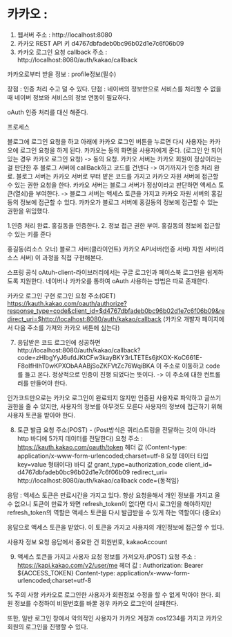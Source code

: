 # 카카오 :

1. 웹서버 주소 : http://localhost:8080
2. 카카오 REST API 키 d4767dbfadeb0bc96b02d1e7c6f06b09
3. 카카오 로그인 요청 callback 주소 : http://localhost:8080/auth/kakao/callback

카카오로부터 받을 정보 : profile정보(필수)

장점 : 인증 처리 수고 덜 수 있다.
단점 : 네이버의 정보만으로 서비스를 처리할 수 없을 때 네이버 정보와 서비스의 정보 연동이 필요하다.

oAuth 인증 처리를 대신 해준다.


프로세스

블로그에 로그인 요청을 하고 아래에 카카오 로그인 버튼을 누르면 다시 사용자는 카카오에 로그인 요청을 하게 된다.
카카오는 동의 화면을 사용자에게 준다. (로그인 안 되어 있는 경우 카카오 로그인 요청) -> 동의 요청.
카카오 서버는 카카오 회원이 정상이라는 걸 판단한 후 블로그 서버에 callBack하고 코드를 건넨다
-> 여기까지가 인증 처리 완료.
블로그 서버는 카카오 서버로 부터 밭은 코드를 가지고 카카오 자원 서버에 접근할 수 있는 권한 요청을 한다.
카카오 서버는 블로그 서버가 정상이라고 판단하면 액세스 토큰(열쇠)을 부여한다.
->
블로그 서버는 액세스 토큰을 가지고  카카오 자원 서버의 홍길동의 정보에 접근할 수 있다.
카카오가 블로그 서버에 홍길동의 정보에 접근할 수 있는 권한을 위임했다.

1.인증 처리 완료. 홍길동을 인증한다.
2. 정보 접근 권한 부여. 홍길동의 정보에 접근할 수 있는 키를 준다

홍길동(리소스 오너)  블로그 서버(클라이언트)  카카오 API서버(인증 서버)  자원 서버(리소스 서버)
이 과정을 직접 구현해본다.

스프링 공식 oAtuh-client-라이브러리에서는 구글 로그인과 페이스북 로그인을 쉽게하도록 지원한다.
네이버나 카카오를 통하여 oAuth 사용하는 방법은 따로 존재한다.

카카오 로그인 구현
로그인 요청 주소(GET)
https://kauth.kakao.com/oauth/authorize?response_type=code&client_id=$d4767dbfadeb0bc96b02d1e7c6f06b09&redirect_uri=$http://localhost:8080/auth/kakao/callback
(카카오 개발자 페이지에서 다음 주소를 가져와 카카오 버튼에 심는다)

7. 응답받은 코드
   로그인에 성공하면 http://localhost:8080/auth/kakao/callback?code=zHIbgYyJ6ufdJKtCFw3kayBKY3rLTETEs6jtKOX-KoC661E-F8oIfHIhT0wKPXObAAABjSoZKFVtZc76WqiBKA
   이 주소로 이동하고 code를 들고 온다. 정상적으로 인증이 진행 되었다는 뜻이다. -> 이 주소에 대한 컨트롤러를 만들어야 한다.

인가코드만으로는 카카오 로그인이 완료되지 않지만 인증된 사용자로 파악하고 글쓰기 권한을 줄 수 있지만, 사용자의 정보를 아무것도 모른다
사용자의 정보에 접근하기 위해 사용자 토큰을 받아야 한다.

8. 토큰 발급 요청 주소(POST) - (Post방식은 쿼리스트링을 전달하는 것이 아니라 http 바디에 5가지 데이터를 전달한다)
   요청 주소 : https://kauth.kakao.com/oauth/token
   헤더 값
   (Content-type: application/x-www-form-urlencoded;charset=utf-8 요청 데이터 타입 key=value 형태이다)
   바디 값
   grant_type=authorization_code
   client_id= d4767dbfadeb0bc96b02d1e7c6f06b09
   redirect_uri= http://localhost:8080/auth/kakao/callback
   code={동적임}

응답 :
엑세스 토큰은 만료시간을 가지고 있다. 항상 요청을해서 개인 정보를 가지고 올 수 없으니
토큰이 만료가 돠면 refresh_token이 없다면 다시 로그인을 해야하지만
refresh_token의 역할은 액세스 토큰을 다시 발급받을 수 있게 하는 역할이다 (중요x)

응답으로 액세스 토큰을 받았다. 이 토큰을 가지고 사용자의 개인정보에 접근할 수 있다.

사용자 정보 요청 응답에서 중요한 건 회원번호, kakaoAccount

9. 액세스 토큰을 가지고 사용자 요청 정보를 가져오자.(POST)
   요청 주소 : https://kapi.kakao.com/v2/user/me
   헤더 값 :
   Authorization: Bearer ${ACCESS_TOKEN}
   Content-type: application/x-www-form-urlencoded;charset=utf-8

% 주의 사항
카카오로 로그인한 사용자가 회원정보 수정을 할 수 없게 막아야 한다.
회원 정보를 수정하여 비밀번호를 바꿀 경우 카카오 로그인이 실패한다.

또한, 일반 로그인 창에서 악의적인 사용자가 카카오 계정과 cos1234를 가지고 카카오 회원의 로그인을 진행할 수 있다.